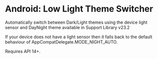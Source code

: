 # Android: Low Light Theme Switcher
Automatically switch between Dark/Light themes using the device light sensor and DayNight theme available in Support Library v23.2

If your device does not have a light sensor then it falls back to the default behaviour of AppCompatDelegate.MODE_NIGHT_AUTO.

Requires API 14+.
